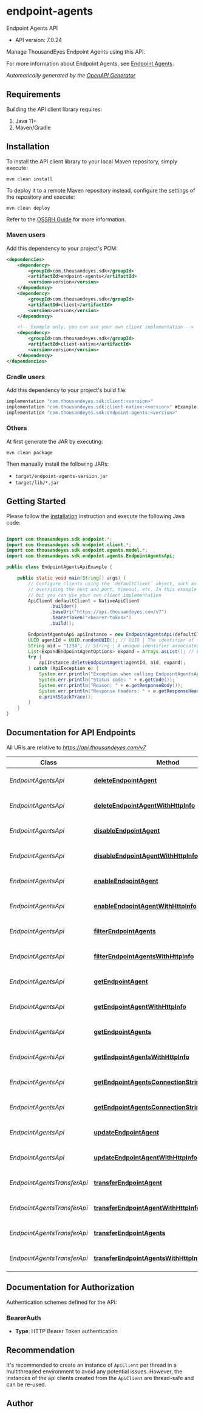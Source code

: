 # endpoint-agents

Endpoint Agents API

- API version: 7.0.24

Manage ThousandEyes Endpoint Agents using this API. 

For more information about Endpoint Agents, see [Endpoint Agents](https://docs.thousandeyes.com/product-documentation/global-vantage-points/endpoint-agents).


*Automatically generated by the [OpenAPI Generator](https://openapi-generator.tech)*

## Requirements

Building the API client library requires:

1. Java 11+
2. Maven/Gradle

## Installation

To install the API client library to your local Maven repository, simply execute:

```shell
mvn clean install
```

To deploy it to a remote Maven repository instead, configure the settings of the repository and execute:

```shell
mvn clean deploy
```

Refer to the [OSSRH Guide](http://central.sonatype.org/pages/ossrh-guide.html) for more information.

### Maven users

Add this dependency to your project's POM:

```xml
<dependencies>
    <dependency>
        <groupId>com.thousandeyes.sdk</groupId>
        <artifactId>endpoint-agents</artifactId>
        <version>version</version>
    </dependency>
    <dependency>
        <groupId>com.thousandeyes.sdk</groupId>
        <artifactId>client</artifactId>
        <version>version</version>
    </dependency>

    <!-- Example only, you can use your own client implementation -->
    <dependency>
        <groupId>com.thousandeyes.sdk</groupId>
        <artifactId>client-native</artifactId>
        <version>version</version>
    </dependency>
</dependencies>

```

### Gradle users

Add this dependency to your project's build file:

```groovy
implementation "com.thousandeyes.sdk:client:<version>"
implementation "com.thousandeyes.sdk:client-native:<version>" #Example only, you can use your own client implementation
implementation "com.thousandeyes.sdk:endpoint-agents:<version>"
```

### Others

At first generate the JAR by executing:

```shell
mvn clean package
```

Then manually install the following JARs:

- `target/endpoint-agents-version.jar`
- `target/lib/*.jar`

## Getting Started

Please follow the [installation](#installation) instruction and execute the following Java code:

```java

import com.thousandeyes.sdk.endpoint.*;
import com.thousandeyes.sdk.endpoint.client.*;
import com.thousandeyes.sdk.endpoint.agents.model.*;
import com.thousandeyes.sdk.endpoint.agents.EndpointAgentsApi;

public class EndpointAgentsApiExample {

    public static void main(String[] args) {
        // Configure clients using the `defaultClient` object, such as
        // overriding the host and port, timeout, etc. In this example we are using the NativeApiClient
        // but you can use your own client implementation
        ApiClient defaultClient = NativeApiClient
                .builder()
                .baseUri("https://api.thousandeyes.com/v7")
                .bearerToken("<bearer-token>")
                .build();

        EndpointAgentsApi apiInstance = new EndpointAgentsApi(defaultClient);
        UUID agentId = UUID.randomUUID(); // UUID | The identifier of the agent to operate on.
        String aid = "1234"; // String | A unique identifier associated with your account group. You can retrieve your `AccountGroupId` from the `/account-groups` endpoint. Note that you must be assigned to the target account group. Specifying this parameter without being assigned to the target account group will result in an error response.
        List<ExpandEndpointAgentOptions> expand = Arrays.asList(); // List<ExpandEndpointAgentOptions> | This optional parameter allows you to control the expansion of test resources associated with the agent. By default, no expansion occurs when this query parameter is omitted. To expand the \"clients\" resource, include the query parameter `?expand=clients`.  For multiple expansions, you have two options:    * Separate the values with commas. For example, `?expandAgent=clients,tasks`. * Specify the parameter multiple times. For example, `?expandAgent=clients&expandAgent=tasks`.  This parameter offers flexibility for users to customize the expansion of specific resources related to the agent. 
        try {
            apiInstance.deleteEndpointAgent(agentId, aid, expand);
        } catch (ApiException e) {
            System.err.println("Exception when calling EndpointAgentsApi#deleteEndpointAgent");
            System.err.println("Status code: " + e.getCode());
            System.err.println("Reason: " + e.getResponseBody());
            System.err.println("Response headers: " + e.getResponseHeaders());
            e.printStackTrace();
        }
    }
}

```

## Documentation for API Endpoints

All URIs are relative to *https://api.thousandeyes.com/v7*

Class | Method | HTTP request | Description
------------ | ------------- | ------------- | -------------
*EndpointAgentsApi* | [**deleteEndpointAgent**](docs/EndpointAgentsApi.md#deleteEndpointAgent) | **DELETE** /endpoint/agents/{agentId} | Delete endpoint agent
*EndpointAgentsApi* | [**deleteEndpointAgentWithHttpInfo**](docs/EndpointAgentsApi.md#deleteEndpointAgentWithHttpInfo) | **DELETE** /endpoint/agents/{agentId} | Delete endpoint agent
*EndpointAgentsApi* | [**disableEndpointAgent**](docs/EndpointAgentsApi.md#disableEndpointAgent) | **POST** /endpoint/agents/{agentId}/disable | Disable endpoint agent
*EndpointAgentsApi* | [**disableEndpointAgentWithHttpInfo**](docs/EndpointAgentsApi.md#disableEndpointAgentWithHttpInfo) | **POST** /endpoint/agents/{agentId}/disable | Disable endpoint agent
*EndpointAgentsApi* | [**enableEndpointAgent**](docs/EndpointAgentsApi.md#enableEndpointAgent) | **POST** /endpoint/agents/{agentId}/enable | Enable endpoint agent
*EndpointAgentsApi* | [**enableEndpointAgentWithHttpInfo**](docs/EndpointAgentsApi.md#enableEndpointAgentWithHttpInfo) | **POST** /endpoint/agents/{agentId}/enable | Enable endpoint agent
*EndpointAgentsApi* | [**filterEndpointAgents**](docs/EndpointAgentsApi.md#filterEndpointAgents) | **POST** /endpoint/agents/filter | Filter endpoint agents
*EndpointAgentsApi* | [**filterEndpointAgentsWithHttpInfo**](docs/EndpointAgentsApi.md#filterEndpointAgentsWithHttpInfo) | **POST** /endpoint/agents/filter | Filter endpoint agents
*EndpointAgentsApi* | [**getEndpointAgent**](docs/EndpointAgentsApi.md#getEndpointAgent) | **GET** /endpoint/agents/{agentId} | Retrieve endpoint agent
*EndpointAgentsApi* | [**getEndpointAgentWithHttpInfo**](docs/EndpointAgentsApi.md#getEndpointAgentWithHttpInfo) | **GET** /endpoint/agents/{agentId} | Retrieve endpoint agent
*EndpointAgentsApi* | [**getEndpointAgents**](docs/EndpointAgentsApi.md#getEndpointAgents) | **GET** /endpoint/agents | List endpoint agents
*EndpointAgentsApi* | [**getEndpointAgentsWithHttpInfo**](docs/EndpointAgentsApi.md#getEndpointAgentsWithHttpInfo) | **GET** /endpoint/agents | List endpoint agents
*EndpointAgentsApi* | [**getEndpointAgentsConnectionString**](docs/EndpointAgentsApi.md#getEndpointAgentsConnectionString) | **GET** /endpoint/agents/connection-string | Get agent connection string
*EndpointAgentsApi* | [**getEndpointAgentsConnectionStringWithHttpInfo**](docs/EndpointAgentsApi.md#getEndpointAgentsConnectionStringWithHttpInfo) | **GET** /endpoint/agents/connection-string | Get agent connection string
*EndpointAgentsApi* | [**updateEndpointAgent**](docs/EndpointAgentsApi.md#updateEndpointAgent) | **PATCH** /endpoint/agents/{agentId} | Update endpoint agent
*EndpointAgentsApi* | [**updateEndpointAgentWithHttpInfo**](docs/EndpointAgentsApi.md#updateEndpointAgentWithHttpInfo) | **PATCH** /endpoint/agents/{agentId} | Update endpoint agent
*EndpointAgentsTransferApi* | [**transferEndpointAgent**](docs/EndpointAgentsTransferApi.md#transferEndpointAgent) | **POST** /endpoint/agents/{agentId}/transfer | Transfer endpoint agent
*EndpointAgentsTransferApi* | [**transferEndpointAgentWithHttpInfo**](docs/EndpointAgentsTransferApi.md#transferEndpointAgentWithHttpInfo) | **POST** /endpoint/agents/{agentId}/transfer | Transfer endpoint agent
*EndpointAgentsTransferApi* | [**transferEndpointAgents**](docs/EndpointAgentsTransferApi.md#transferEndpointAgents) | **POST** /endpoint/agents/transfer/bulk | Bulk transfer agents
*EndpointAgentsTransferApi* | [**transferEndpointAgentsWithHttpInfo**](docs/EndpointAgentsTransferApi.md#transferEndpointAgentsWithHttpInfo) | **POST** /endpoint/agents/transfer/bulk | Bulk transfer agents


<a id="documentation-for-authorization"></a>
## Documentation for Authorization


Authentication schemes defined for the API:
<a id="BearerAuth"></a>
### BearerAuth


- **Type**: HTTP Bearer Token authentication


## Recommendation

It's recommended to create an instance of `ApiClient` per thread in a multithreaded environment to avoid any potential issues.
However, the instances of the api clients created from the `ApiClient` are thread-safe and can be re-used.

## Author



